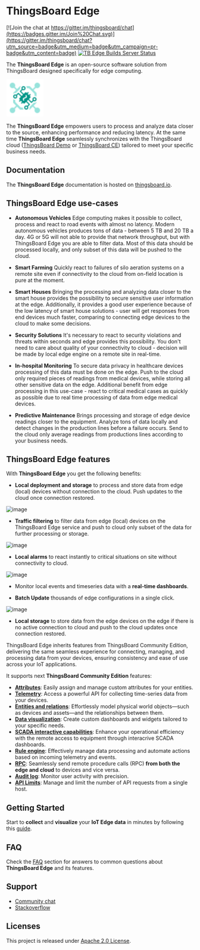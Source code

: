 # ThingsBoard Edge
[![Join the chat at https://gitter.im/thingsboard/chat](https://badges.gitter.im/Join%20Chat.svg)](https://gitter.im/thingsboard/chat?utm_source=badge&utm_medium=badge&utm_campaign=pr-badge&utm_content=badge)
[![TB Edge Builds Server Status](https://img.shields.io/teamcity/build/e/Edge_Build?server=https%3A%2F%2Fbuilds.thingsboard.io&style=flat&logo=data%3Aimage%2Fpng%3Bbase64%2CiVBORw0KGgoAAAANSUhEUgAAACYAAAAmCAYAAACoPemuAAABbmlDQ1BpY2MAACiRdZG9S8NQFMVPW6VaKx10KOKQoYpDC0VBHLUOXYqUWsGqS%2FKatEKShpcUKa6Ci0PBQXTxa%2FA%2F0FVwVRAERRBxdPZrkRLvawot0r5wc3%2Bc987l5QTwZ3Rm2H1JwDAdnkunpNXCmhR8RwhRDIqSmW0tZLMZ9Fw%2Fj%2FCJ%2FpAQs3qf67qGiqrNAN8A8SyzuEM8T5zZcizBe8SjrCwXiU%2BI45wuSHwrdMXjN8Elj78E83xuEfCLmVKpg5UOZmVuEE8Rxwy9ylr3EV8SVs2VZepjVOOwkUMaKUhQUMUmdDhIUDcps%2B6%2BZNO3hAp5GL0t1MDJUUKZvHFSqzRVpa6RrtKjoyZy%2F5%2Bnrc1Me9PDKaD%2F1XU%2FJ4DgPtCou%2B7vqes2zoDAC3Bttv0Vymnum%2FR6W4sdA5Ed4PKmrSkHwNUuEH22ZC43pQCVX9OAjwtguACM3AOhdS%2Br1j7On4D8Nv2iO%2BDwCJik85GNP7aVZ%2BhXE%2FB8AAAACXBIWXMAAA9hAAAPYQGoP6dpAAAEUElEQVRYR8WYW4hOURTHZ9zvdyW5paHIRLmXGkSjlOTBg9L3ICNSxAMexgtvFOVBKUQeCHlxS4wHyaVQ3jTkfhnTuOR%2B%2Ffz%2Bp3U%2B%2B9uzP3O%2B48iu%2F%2Byz19l7rf9Ze%2B%2B11jcVFSlbPp8fCo6DV%2BAu2ADap1SXzTIIdAf3wDuwF5wHaluysZBSCwRyRmSOVPBcCY6A96BdSrVFy9IqGWZarqmvrKzM010H3UH%2FLIil0oFXas1jJ%2BQhMBDcBvdTKQws6pBS0URbt5C%2BCfSU48CilPr%2Bfhle2WTe0o3UWdsHtoHqv9eeUgPGDxipo%2FRpvZ3S%2Bh%2BWQeYr%2BPxfvRPiB6HxoMkw1p%2BDfBDo4coZzwIds3eTpxEjY0PkkNVYHLtDP9ji2w7b%2BnmZEkPpfvADzPC8UETOIWU88iK32wZ76HVjs2ko22iKP9C%2FBpNKkHtpnopJuf3BmBR9Z7CkrG1lsnJfDtQDBc%2BYlG7fKPCwBLnlHpu3jE85smhbjdQZk49L5Domq0pQQvbbMQRRSKAf6ZNjXAOUG9221uYvQNhiL0TurD2vTkTKlChQqkqYA3qCw6Yk522dS251gNRHZH3iNTxv9khvTkzKiKme2usoVO5rBvsC4UDkngS8K9FjMAJ0AwoRvjcLtzUJQVUXr8BwFMU3R9WBcl9LQMFQZAWveO%2BHMFYSVynUCFRpuG00g4siHiKGXIXA70KTgSpPNdVT64GqhC%2BgKPcxrgl4IXbeNx4awBowyHbiWcCzb5AVlUWM54P7Nlde3hoR1B%2BwxTGqSfO98zWgBCmdqxzoa2S0jQvBoRKkpnh6q80JcsY6IOeobSjMM4IDS7hZMehGwNhTIzSddyfBp8AciRQHJwfO7Hbkyr2RXXpVwirTGwsVLFXoD9AcIob8C%2FK54Jb3XjGqCllvIC93Ca1H9hV8Drzrh%2BwdiM6zVcIPeeyfuLRmkS7JFX2YZ2A240vgW8DwG2RLTX6Bj%2FBrtsu8GwAUshSqdHEWg4YSH9hazKI4IaswvOls2WHbhqveNuqgR9tHr9z6Aih9ReTou4Jzga1XsNftb7sxcZopiBIy6OeQ003SWVFOdVudq5kXYxxyk4zUT%2Fo6oDSodJgDfpgpTZDJCrozRcq%2BVpdBaUaK%2FSZPKQir92%2BhyD0HCkdau6JttyScgTKROm1slOzdbRWZqaAKKBMUtjNWj2wC0E3cldBksmkoVJxSixIyvbZVoSQi5RCIybUqmZJZKnMWxrWtSi%2BFxrgT6OWrcjwncjPLNPVvp0NoHFDg%2Ff5vLZWhHTJxSNBB31nG0mynYly5T6FDsW4ZUJwSqZXZWipDG8ZVJSgM6MapnovbqjLUZD8VFg%2BAqgTVVbogcaVQm721hBqNjDy0zgkXyn1q9QnVFE1LnMTbUK4E%2FwEouMaVcBzTHqUhltkaCKnyVFM9pX9%2F6geO%2FjebPPdlxqY4yKoSVpneCPQDRz%2F%2FklUJAUK%2FANSuR8d2qw90AAAAAElFTkSuQmCC&label=TB%20Edge%20server&labelColor=009688)](https://builds.thingsboard.io/buildConfiguration/Edge_Build?mode=builds#all-projects)

The **ThingsBoard Edge** is an open-source software solution from ThingsBoard designed specifically for edge computing. 

<img src="./img/thingsboard-e-icon.png?raw=true" width="100" height="100">

The **ThingsBoard Edge** empowers users to process and analyze data closer to the source, enhancing performance and reducing latency. At the same time **ThingsBoard Edge** seamlessly synchronizes with the ThingsBoard cloud ([ThingsBoard Demo](https://demo.thingsboard.io/) or [ThingsBoard CE](https://github.com/thingsboard/thingsboard)) tailored to meet your specific business needs.

## Documentation

The **ThingsBoard Edge** documentation is hosted on [thingsboard.io](https://thingsboard.io/docs/edge/).

## ThingsBoard Edge use-cases

- **Autonomous Vehicles**
Edge computing makes it possible to collect, process and react to road events with almost no latency. Modern autonomous vehicles produces tons of data - between 5 TB and 20 TB a day. 4G or 5G will not able to provide that network throughput, but with ThingsBoard Edge you are able to filter data. Most of this data should be processed locally, and only subset of this data will be pushed to the cloud.

- **Smart Farming**
Quickly react to failures of silo aeration systems on a remote site even if connectivity to the cloud from on-field location is pure at the moment.

- **Smart Houses**
Bringing the processing and analyzing data closer to the smart house provides the possibility to secure sensitive user information at the edge. Additionally, it provides a good user experience because of the low latency of smart house solutions - user will get responses from end devices much faster, comparing to connecting edge devices to the cloud to make some decisions. 

- **Security Solutions**
It's necessary to react to security violations and threats within seconds and edge provides this possibility. You don't need to care about quality of your connectivity to cloud - decision will be made by local edge engine on a remote site in real-time. 

- **In-hospital Monitoring**
To secure data privacy in healthcare devices processing of this data must be done on the edge. Push to the cloud only required pieces of readings from medical devices, while storing all other sensitive data on the edge. 
Additional benefit from edge processing in this use-case - react to critical medical cases as quickly as possible due to real time processing of data from edge medical devices.

- **Predictive Maintenance**
Brings processing and storage of edge device readings closer to the equipment. Analyze tons of data locally and detect changes in the production lines before a failure occurs. Send to the cloud only average readings from productions lines according to your business needs.

## ThingsBoard Edge features

With **ThingsBoard Edge** you get the following benefits:

 - **Local deployment and storage** to process and store data from edge (local) devices without connection to the cloud. Push updates to the cloud once connection restored.
 
 ![image](https://thingsboard.io/images/edge/overview/offline_network_.svg)

 - **Traffic filtering** to filter data from edge (local) devices on the ThingsBoard Edge service and push to cloud only subset of the data for further processing or storage.
 
  ![image](https://thingsboard.io/images/edge/overview/data_filtering.svg)
 
 - **Local alarms** to react instantly to critical situations on site without connectivity to cloud.
 
  ![image](https://thingsboard.io/images/edge/overview/alarm.svg)

 - Monitor local events and timeseries data with a **real-time dashboards**.

  
 - **Batch Update** thousands of edge configurations in a single click.
 
 ![image](https://thingsboard.io/images/edge/overview/update_dashboard.svg)
 
 - **Local storage** to store data from the edge devices on the edge if there is no active connection to cloud and push to the cloud updates once connection restored.

ThingsBoard Edge inherits features from ThingsBoard Community Edition, delivering the same seamless experience for connecting, managing, and processing data from your devices, ensuring consistency and ease of use across your IoT applications.  

It supports next **ThingsBoard Community Edition** features:
 * [**Attributes**](https://thingsboard.io/docs/user-guide/attributes/): Easily assign and manage custom attributes for your entities.
 * [**Telemetry**](https://thingsboard.io/docs/user-guide/telemetry/): Access a powerful API for collecting time-series data from your devices.
 * [**Entities and relations**](https://thingsboard.io/docs/user-guide/entities-and-relations/): Effortlessly model physical world objects—such as devices and assets—and the relationships between them.
 * [**Data visualization**](https://thingsboard.io/docs/guides#AnchorIDDataVisualization): Create custom dashboards and widgets tailored to your specific needs.
 * [**SCADA interactive capabilities**](https://thingsboard.io/docs/user-guide/scada/): Enhance your operational efficiency with the remote access to equipment through interacrive SCADA dashboards.
 * [**Rule engine**](https://thingsboard.io/docs/user-guide/rule-engine-2-0/re-getting-started/): Effectively manage data processing and automate actions based on incoming telemetry and events.
 * [**RPC**](https://thingsboard.io/docs/user-guide/rpc/): Seamlessly send remote procedure calls (RPC) **from both the edge and cloud** to devices and vice versa.
 * [**Audit log**](https://thingsboard.io/docs/user-guide/audit-log/): Monitor user activity with precision.
 * [**API Limits**](https://thingsboard.io/docs/user-guide/api-limits/): Manage and limit the number of API requests from a single host.

## Getting Started

Start to **collect** and **visualize** your **IoT Edge data** in minutes by following this [guide](https://thingsboard.io/docs/edge/getting-started/).

## FAQ

Check the [FAQ](https://thingsboard.io/docs/edge/faq/) section for answers to common questions about **ThingsBoard Edge** and its features.

## Support 

 - [Community chat](https://gitter.im/thingsboard/chat)
 - [Stackoverflow](http://stackoverflow.com/questions/tagged/thingsboard)

## Licenses

This project is released under [Apache 2.0 License](./LICENSE).

